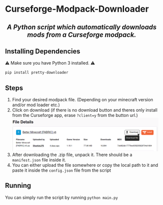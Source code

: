 # Curseforge-Modpack-Downloader
 <h2 align="center"> <i> <b> A Python script which automatically downloads mods from a Curseforge modpack. </b> </i> </h2>
 
## Installing Dependencies 
⚠ Make sure you have Python 3 installed. ⚠

```bash
pip install pretty-downloader
```

## Steps
1. Find your desired modpack file. (Depending on your minecraft version and/or mod loader etc.)
2. Click on download (if there is no download button and theres only install from the Curseforge app, erase `?client=y` from the button url.)
![mods.list](https://github.com/Rayrsn/Curseforge-Modpack-Downloader/raw/main/images/example1.png?raw=true)
3. After downloading the .zip file, unpack it. There should be a `manifest.json` file inside it.
4. You can either upload the file somewhere or copy the local path to it and paste it inside the `config.json` file from the script
## Running
You can simply run the script by running `python main.py`
